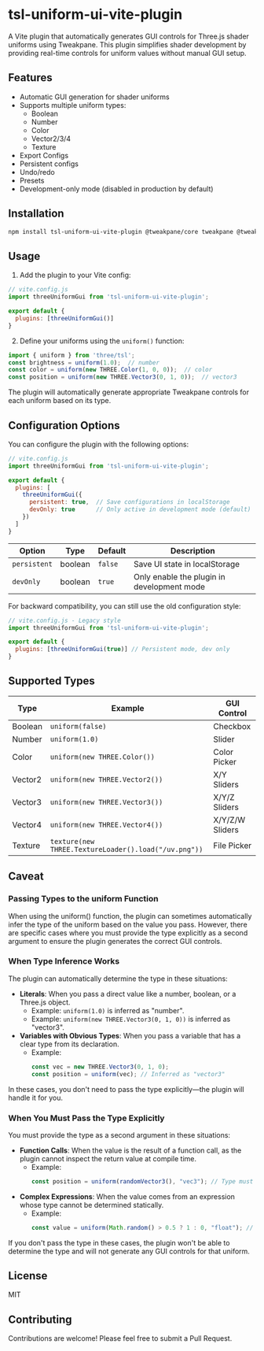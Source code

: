 # tsl-uniform-ui-vite-plugin
A Vite plugin that automatically generates GUI controls for Three.js shader uniforms using Tweakpane. This plugin simplifies shader development by providing real-time controls for uniform values without manual GUI setup.

## Features
- Automatic GUI generation for shader uniforms
- Supports multiple uniform types:
  - Boolean
  - Number
  - Color
  - Vector2/3/4
  - Texture
- Export Configs
- Persistent configs
- Undo/redo
- Presets
- Development-only mode (disabled in production by default)

## Installation
```bash
npm install tsl-uniform-ui-vite-plugin @tweakpane/core tweakpane @tweakpane/plugin-essentials tweakpane-plugin-file-import
```

## Usage
1. Add the plugin to your Vite config:
```javascript
// vite.config.js
import threeUniformGui from 'tsl-uniform-ui-vite-plugin';

export default {
  plugins: [threeUniformGui()]
}
```

2. Define your uniforms using the `uniform()` function:
```javascript
import { uniform } from 'three/tsl';
const brightness = uniform(1.0);  // number
const color = uniform(new THREE.Color(1, 0, 0));  // color
const position = uniform(new THREE.Vector3(0, 1, 0));  // vector3
```
The plugin will automatically generate appropriate Tweakpane controls for each uniform based on its type.

## Configuration Options

You can configure the plugin with the following options:

```javascript
// vite.config.js
import threeUniformGui from 'tsl-uniform-ui-vite-plugin';

export default {
  plugins: [
    threeUniformGui({
      persistent: true,  // Save configurations in localStorage
      devOnly: true      // Only active in development mode (default)
    })
  ]
}
```

| Option | Type | Default | Description |
|--------|------|---------|-------------|
| `persistent` | boolean | `false` | Save UI state in localStorage |
| `devOnly` | boolean | `true` | Only enable the plugin in development mode |

For backward compatibility, you can still use the old configuration style:

```javascript
// vite.config.js - Legacy style
import threeUniformGui from 'tsl-uniform-ui-vite-plugin';

export default {
  plugins: [threeUniformGui(true)] // Persistent mode, dev only
}
```

## Supported Types
| Type | Example | GUI Control |
|------|---------|------------|
| Boolean | `uniform(false)` | Checkbox |
| Number | `uniform(1.0)` | Slider |
| Color | `uniform(new THREE.Color())` | Color Picker |
| Vector2 | `uniform(new THREE.Vector2())` | X/Y Sliders |
| Vector3 | `uniform(new THREE.Vector3())` | X/Y/Z Sliders |
| Vector4 | `uniform(new THREE.Vector4())` | X/Y/Z/W Sliders |
| Texture | `texture(new THREE.TextureLoader().load("/uv.png"))` | File Picker |

## Caveat
### Passing Types to the uniform Function
When using the uniform() function, the plugin can sometimes automatically infer the type of the uniform based on the value you pass. However, there are specific cases where you must provide the type explicitly as a second argument to ensure the plugin generates the correct GUI controls.

### When Type Inference Works
The plugin can automatically determine the type in these situations:
- **Literals**: When you pass a direct value like a number, boolean, or a Three.js object.
  - Example: `uniform(1.0)` is inferred as "number".
  - Example: `uniform(new THREE.Vector3(0, 1, 0))` is inferred as "vector3".
- **Variables with Obvious Types**: When you pass a variable that has a clear type from its declaration.
  - Example:
    ```javascript
    const vec = new THREE.Vector3(0, 1, 0);
    const position = uniform(vec); // Inferred as "vector3"
    ```

In these cases, you don't need to pass the type explicitly—the plugin will handle it for you.

### When You Must Pass the Type Explicitly
You must provide the type as a second argument in these situations:
- **Function Calls**: When the value is the result of a function call, as the plugin cannot inspect the return value at compile time.
  - Example:
    ```javascript
    const position = uniform(randomVector3(), "vec3"); // Type must be specified
    ```
- **Complex Expressions**: When the value comes from an expression whose type cannot be determined statically.
  - Example:
    ```javascript
    const value = uniform(Math.random() > 0.5 ? 1 : 0, "float"); // Type should be specified
    ```

If you don't pass the type in these cases, the plugin won't be able to determine the type and will not generate any GUI controls for that uniform.

## License
MIT

## Contributing
Contributions are welcome! Please feel free to submit a Pull Request.